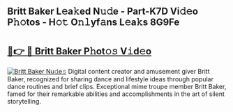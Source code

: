 ## Britt Baker L𝚎a𝚔ed N𝚞𝚍e - Part-K7D Vi𝚍𝚎o P𝚑𝚘tos - H𝚘𝚝 O𝚗𝚕yf𝚊ns L𝚎a𝚔s 8G9Fe

# <h2><a href="http://kfanr3.oniu.top/?m=Britt+Baker">🔗👉 🔴 Britt Baker P𝚑ot𝚘𝚜 V𝚒d𝚎o</a></h2>

[![Britt Baker Nu𝚍e𝚜](https://i.imgur.com/0qMVB7G.gif)](http://kfanr3.oniu.top/?m=Britt+Baker)
Digital content creator and amusement giver Britt Baker, recognized for sharing dance and lifestyle ideas through popular dance routines and brief clips. Exceptional mime troupe member Britt Baker, famed for their remarkable abilities and accomplishments in the art of silent storytelling.  
